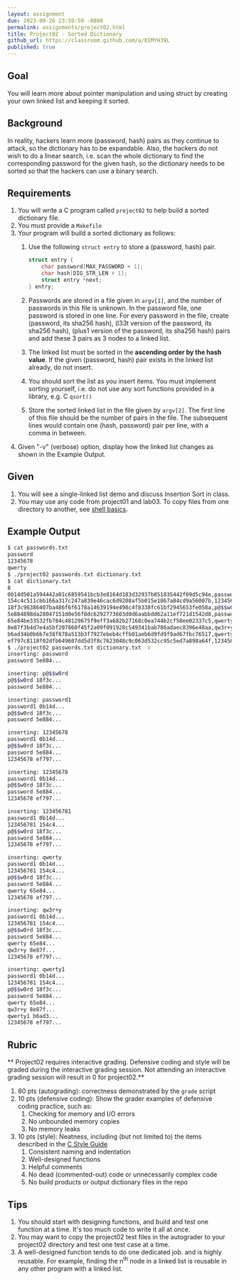 ```yaml
---
layout: assignment
due: 2023-09-26 23:59:59 -0800
permalink: assignments/project02.html
title: Project02 - Sorted Dictionary
github_url: https://classroom.github.com/a/0IMYH39L
published: true
---
```


## Goal
You will learn more about pointer manipulation and using struct by creating your own linked list and keeping it sorted. 

## Background
In reality, hackers learn more (password, hash) pairs as they continue to attack, so the dictionary has to be expandable. Also, the hackers do not wish to do a linear search, i.e. scan the whole dictionary to find the corresponding password for the given hash, so the dictionary needs to be sorted so that the hackers can use a binary search. 

## Requirements
1. You will write a C program called `project02` to help build a sorted dictionary file.
1. You must provide a `Makefile` 
1. Your program will build a sorted dictionary as follows:
    1. Use the following `struct entry` to store a (password, hash) pair. 

        ```c
        struct entry {
            char password[MAX_PASSWORD + 1];
            char hash[DIG_STR_LEN + 1];
            struct entry *next;
        } entry;
        ```
    1. Passwords are stored in a file given in `argv[1]`, and the number of passwords in this file is unknown. In the password file, one password is stored in one line. For every password in the file, create (password, its sha256 hash), (l33t version of the password, its sha256 hash), (plus1 version of the password, its sha256 hash) pairs and add these 3 pairs as 3 nodes to a linked list. 

    1. The linked list must be sorted in the **ascending order by the hash value**. If the given (password, hash) pair exists in the linked list already, do not insert. 

    1. You should sort the list as you insert items. You must implement sorting yourself, i.e. do not use any sort functions provided in a library, e.g. C `qsort()`

    1. Store the sorted linked list in the file given by `argv[2]`. The first line of this file should be the number of pairs in the file. The subsequent lines would contain one (hash, password) pair per line, with a comma in between. 
1. Given "-v" (verbose) option, display how the linked list changes as shown in the Example Output.

## Given
1. You will see a single-linked list demo and discuss Insertion Sort in class.
1. You may use any code from project01 and lab03. To copy files from one directory to another, see [shell basics](https://github.com/usfca-cs-tools/docs/blob/main/shell-basics.md).

## Example Output

```sh
$ cat passwords.txt
password
12345678
qwerty
$ ./project02 passwords.txt dictionary.txt
$ cat dictionary.txt
8
0b14d501a594442a01c6859541bcb3e8164d183d32937b851835442f69d5c94e,password1
154c4c511cbb166a317c247a839e46cac6d9208af5b015e1867a84cd9a56007b,123456781
18f3c96386407ba486f6f6178a14639194e498c4f8338fc61bf2945653fe058a,p@$$w0rd
5e884898da28047151d0e56f8dc6292773603d0d6aabbdd62a11ef721d1542d8,password
65e84be33532fb784c48129675f9eff3a682b27168c0ea744b2cf58ee02337c5,qwerty
8e87f3b4d7e4a5bf207860f45f2a09f091928c549341bab786adaec8396e48aa,qw3r+y
b6ad34b0b6b7e38f878a513b3f7927ebeb4cffb01aeb6d9fd9f9ad67fbc76517,qwerty1
ef797c8118f02dfb649607dd5d3f8c7623048c9c063d532cc95c5ed7a898a64f,12345678
$ ./project02 passwords.txt dictionary.txt -v
inserting: password
password 5e884...

inserting: p@$$w0rd
p@$$w0rd 18f3c...
password 5e884...

inserting: password1
password1 0b14d...
p@$$w0rd 18f3c...
password 5e884...

inserting: 12345678
password1 0b14d...
p@$$w0rd 18f3c...
password 5e884...
12345678 ef797...

inserting: 12345678
password1 0b14d...
p@$$w0rd 18f3c...
password 5e884...
12345678 ef797...

inserting: 123456781
password1 0b14d...
123456781 154c4...
p@$$w0rd 18f3c...
password 5e884...
12345678 ef797...

inserting: qwerty
password1 0b14d...
123456781 154c4...
p@$$w0rd 18f3c...
password 5e884...
qwerty 65e84...
12345678 ef797...

inserting: qw3r+y
password1 0b14d...
123456781 154c4...
p@$$w0rd 18f3c...
password 5e884...
qwerty 65e84...
qw3r+y 8e87f...
12345678 ef797...

inserting: qwerty1
password1 0b14d...
123456781 154c4...
p@$$w0rd 18f3c...
password 5e884...
qwerty 65e84...
qw3r+y 8e87f...
qwerty1 b6ad3...
12345678 ef797...


```

## Rubric

** Project02 requires interactive grading. Defensive coding and style will be graded during the interactive grading session. Not attending an interactive grading session will result in 0 for project02.**

1. 80 pts (autograding): correctness demonstrated by the `grade` script
1. 10 pts (defensive coding): Show the grader examples of defensive coding practice, such as:
    1. Checking for memory and I/O errors
    1. No unbounded memory copies
    1. No memory leaks
1. 10 pts (style): Neatness, including (but not limited to) the items described in the [C Style Guide](https://github.com/usfca-cs-tools/docs/blob/main/c-style.md)
    1. Consistent naming and indentation
    1. Well-designed functions
    1. Helpful comments
    1. No dead (commented-out) code or unnecessarily complex code
    1. No build products or output dictionary files in the repo

## Tips
1. You should start with designing functions, and build and test one function at a time. It's too much code to write it all at once.
1. You may want to copy the project02 test files in the autograder to your project02 directory and test one test case at a time. 
1. A well-designed function tends to do one dedicated job. and is highly reusable. For example, finding the n<sup>th</sup> node in a linked list is reusable in any other program with a linked list.
